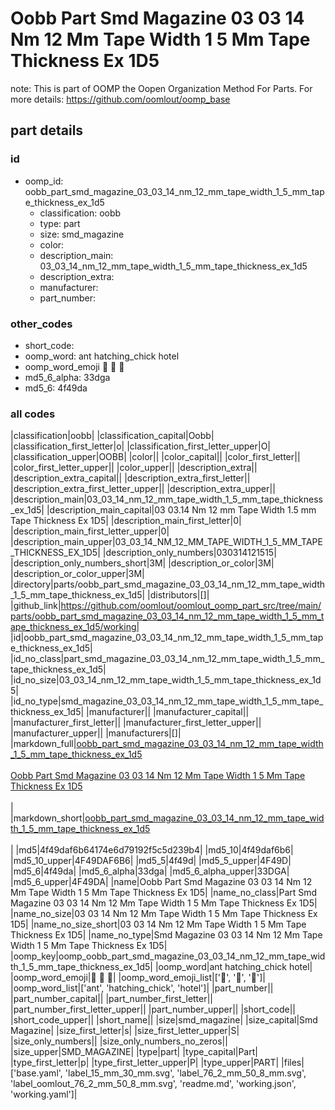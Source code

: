 # Oobb Part Smd Magazine 03 03 14 Nm 12 Mm Tape Width 1 5 Mm Tape Thickness Ex 1D5  

note: This is part of OOMP the Oopen Organization Method For Parts. For more details: https://github.com/oomlout/oomp_base

##  part details





### id
* oomp_id: oobb_part_smd_magazine_03_03_14_nm_12_mm_tape_width_1_5_mm_tape_thickness_ex_1d5
  * classification: oobb
  * type: part
  * size: smd_magazine
  * color: 
  * description_main: 03_03_14_nm_12_mm_tape_width_1_5_mm_tape_thickness_ex_1d5
  * description_extra: 
  * manufacturer: 
  * part_number: 

### other_codes
* short_code: 
* oomp_word: ant hatching_chick hotel
* oomp_word_emoji :ant: :hatching_chick: :hotel:
* md5_6_alpha: 33dga
* md5_6: 4f49da

### all codes 
|classification|oobb|
|classification_capital|Oobb|
|classification_first_letter|o|
|classification_first_letter_upper|O|
|classification_upper|OOBB|
|color||
|color_capital||
|color_first_letter||
|color_first_letter_upper||
|color_upper||
|description_extra||
|description_extra_capital||
|description_extra_first_letter||
|description_extra_first_letter_upper||
|description_extra_upper||
|description_main|03_03_14_nm_12_mm_tape_width_1_5_mm_tape_thickness_ex_1d5|
|description_main_capital|03 03.14 Nm 12 mm Tape Width 1.5 mm Tape Thickness Ex 1D5|
|description_main_first_letter|0|
|description_main_first_letter_upper|0|
|description_main_upper|03_03_14_NM_12_MM_TAPE_WIDTH_1_5_MM_TAPE_THICKNESS_EX_1D5|
|description_only_numbers|030314121515|
|description_only_numbers_short|3M|
|description_or_color|3M|
|description_or_color_upper|3M|
|directory|parts/oobb_part_smd_magazine_03_03_14_nm_12_mm_tape_width_1_5_mm_tape_thickness_ex_1d5|
|distributors|[]|
|github_link|https://github.com/oomlout/oomlout_oomp_part_src/tree/main/parts/oobb_part_smd_magazine_03_03_14_nm_12_mm_tape_width_1_5_mm_tape_thickness_ex_1d5/working|
|id|oobb_part_smd_magazine_03_03_14_nm_12_mm_tape_width_1_5_mm_tape_thickness_ex_1d5|
|id_no_class|part_smd_magazine_03_03_14_nm_12_mm_tape_width_1_5_mm_tape_thickness_ex_1d5|
|id_no_size|03_03_14_nm_12_mm_tape_width_1_5_mm_tape_thickness_ex_1d5|
|id_no_type|smd_magazine_03_03_14_nm_12_mm_tape_width_1_5_mm_tape_thickness_ex_1d5|
|manufacturer||
|manufacturer_capital||
|manufacturer_first_letter||
|manufacturer_first_letter_upper||
|manufacturer_upper||
|manufacturers|[]|
|markdown_full|[oobb_part_smd_magazine_03_03_14_nm_12_mm_tape_width_1_5_mm_tape_thickness_ex_1d5](https://github.com/oomlout/oomlout_oomp_part_src/tree/main/parts/oobb_part_smd_magazine_03_03_14_nm_12_mm_tape_width_1_5_mm_tape_thickness_ex_1d5/working)<br>[](https://github.com/oomlout/oomlout_oomp_part_src/tree/main/parts/oobb_part_smd_magazine_03_03_14_nm_12_mm_tape_width_1_5_mm_tape_thickness_ex_1d5/working)<br>[Oobb Part Smd Magazine 03 03 14 Nm 12 Mm Tape Width 1 5 Mm Tape Thickness Ex 1D5](https://github.com/oomlout/oomlout_oomp_part_src/tree/main/parts/oobb_part_smd_magazine_03_03_14_nm_12_mm_tape_width_1_5_mm_tape_thickness_ex_1d5/working)<br><br>|
|markdown_short|[oobb_part_smd_magazine_03_03_14_nm_12_mm_tape_width_1_5_mm_tape_thickness_ex_1d5](https://github.com/oomlout/oomlout_oomp_part_src/tree/main/parts/oobb_part_smd_magazine_03_03_14_nm_12_mm_tape_width_1_5_mm_tape_thickness_ex_1d5/working)<br><br>|
|md5|4f49daf6b64174e6d79192f5c5d239b4|
|md5_10|4f49daf6b6|
|md5_10_upper|4F49DAF6B6|
|md5_5|4f49d|
|md5_5_upper|4F49D|
|md5_6|4f49da|
|md5_6_alpha|33dga|
|md5_6_alpha_upper|33DGA|
|md5_6_upper|4F49DA|
|name|Oobb Part Smd Magazine 03 03 14 Nm 12 Mm Tape Width 1 5 Mm Tape Thickness Ex 1D5|
|name_no_class|Part Smd Magazine 03 03 14 Nm 12 Mm Tape Width 1 5 Mm Tape Thickness Ex 1D5|
|name_no_size|03 03 14 Nm 12 Mm Tape Width 1 5 Mm Tape Thickness Ex 1D5|
|name_no_size_short|03 03 14 Nm 12 Mm Tape Width 1 5 Mm Tape Thickness Ex 1D5|
|name_no_type|Smd Magazine 03 03 14 Nm 12 Mm Tape Width 1 5 Mm Tape Thickness Ex 1D5|
|oomp_key|oomp_oobb_part_smd_magazine_03_03_14_nm_12_mm_tape_width_1_5_mm_tape_thickness_ex_1d5|
|oomp_word|ant hatching_chick hotel|
|oomp_word_emoji|:ant: :hatching_chick: :hotel:|
|oomp_word_emoji_list|[':ant:', ':hatching_chick:', ':hotel:']|
|oomp_word_list|['ant', 'hatching_chick', 'hotel']|
|part_number||
|part_number_capital||
|part_number_first_letter||
|part_number_first_letter_upper||
|part_number_upper||
|short_code||
|short_code_upper||
|short_name||
|size|smd_magazine|
|size_capital|Smd Magazine|
|size_first_letter|s|
|size_first_letter_upper|S|
|size_only_numbers||
|size_only_numbers_no_zeros||
|size_upper|SMD_MAGAZINE|
|type|part|
|type_capital|Part|
|type_first_letter|p|
|type_first_letter_upper|P|
|type_upper|PART|
|files|['base.yaml', 'label_15_mm_30_mm.svg', 'label_76_2_mm_50_8_mm.svg', 'label_oomlout_76_2_mm_50_8_mm.svg', 'readme.md', 'working.json', 'working.yaml']|
